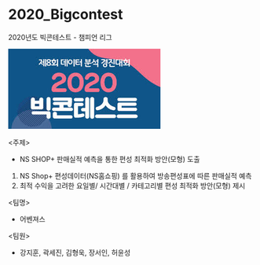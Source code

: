 # 2020_Bigcontest
2020년도 빅콘테스트 - 챔피언 리그

![2020 빅콘테스트](./images/2020_빅콘테스트.jpg)

<주제>
- NS SHOP+ 판매실적 예측을 통한 편성 최적화 방안(모형) 도출

1. NS Shop+ 편성데이터(NS홈쇼핑) 를 활용하여 방송편성표에 따른 판매실적 예측
2. 최적 수익을 고려한 요일별/ 시간대별 / 카테고리별 편성 최적화 방안(모형) 제시

<팀명>
- 어벤져스

<팀원>
- 강지훈, 곽세진, 김형욱, 장서인, 허윤성
